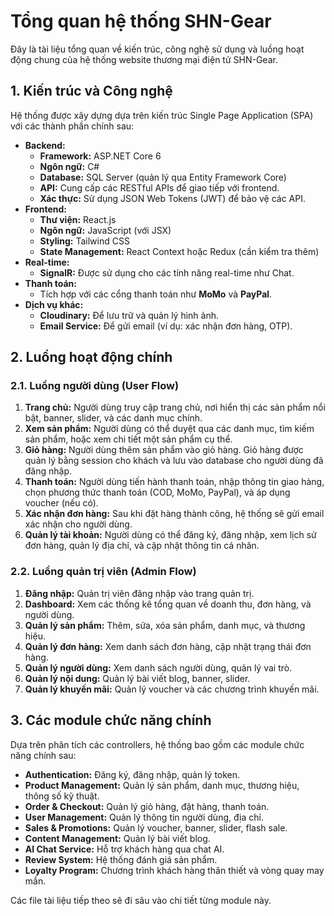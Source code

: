 # Tổng quan hệ thống SHN-Gear

Đây là tài liệu tổng quan về kiến trúc, công nghệ sử dụng và luồng hoạt động chung của hệ thống website thương mại điện tử SHN-Gear.

## 1. Kiến trúc và Công nghệ

Hệ thống được xây dựng dựa trên kiến trúc Single Page Application (SPA) với các thành phần chính sau:

*   **Backend:**
    *   **Framework:** ASP.NET Core 6
    *   **Ngôn ngữ:** C#
    *   **Database:** SQL Server (quản lý qua Entity Framework Core)
    *   **API:** Cung cấp các RESTful APIs để giao tiếp với frontend.
    *   **Xác thực:** Sử dụng JSON Web Tokens (JWT) để bảo vệ các API.
*   **Frontend:**
    *   **Thư viện:** React.js
    *   **Ngôn ngữ:** JavaScript (với JSX)
    *   **Styling:** Tailwind CSS
    *   **State Management:** React Context hoặc Redux (cần kiểm tra thêm)
*   **Real-time:**
    *   **SignalR:** Được sử dụng cho các tính năng real-time như Chat.
*   **Thanh toán:**
    *   Tích hợp với các cổng thanh toán như **MoMo** và **PayPal**.
*   **Dịch vụ khác:**
    *   **Cloudinary:** Để lưu trữ và quản lý hình ảnh.
    *   **Email Service:** Để gửi email (ví dụ: xác nhận đơn hàng, OTP).

## 2. Luồng hoạt động chính

### 2.1. Luồng người dùng (User Flow)

1.  **Trang chủ:** Người dùng truy cập trang chủ, nơi hiển thị các sản phẩm nổi bật, banner, slider, và các danh mục chính.
2.  **Xem sản phẩm:** Người dùng có thể duyệt qua các danh mục, tìm kiếm sản phẩm, hoặc xem chi tiết một sản phẩm cụ thể.
3.  **Giỏ hàng:** Người dùng thêm sản phẩm vào giỏ hàng. Giỏ hàng được quản lý bằng session cho khách và lưu vào database cho người dùng đã đăng nhập.
4.  **Thanh toán:** Người dùng tiến hành thanh toán, nhập thông tin giao hàng, chọn phương thức thanh toán (COD, MoMo, PayPal), và áp dụng voucher (nếu có).
5.  **Xác nhận đơn hàng:** Sau khi đặt hàng thành công, hệ thống sẽ gửi email xác nhận cho người dùng.
6.  **Quản lý tài khoản:** Người dùng có thể đăng ký, đăng nhập, xem lịch sử đơn hàng, quản lý địa chỉ, và cập nhật thông tin cá nhân.

### 2.2. Luồng quản trị viên (Admin Flow)

1.  **Đăng nhập:** Quản trị viên đăng nhập vào trang quản trị.
2.  **Dashboard:** Xem các thống kê tổng quan về doanh thu, đơn hàng, và người dùng.
3.  **Quản lý sản phẩm:** Thêm, sửa, xóa sản phẩm, danh mục, và thương hiệu.
4.  **Quản lý đơn hàng:** Xem danh sách đơn hàng, cập nhật trạng thái đơn hàng.
5.  **Quản lý người dùng:** Xem danh sách người dùng, quản lý vai trò.
6.  **Quản lý nội dung:** Quản lý bài viết blog, banner, slider.
7.  **Quản lý khuyến mãi:** Quản lý voucher và các chương trình khuyến mãi.

## 3. Các module chức năng chính

Dựa trên phân tích các controllers, hệ thống bao gồm các module chức năng chính sau:

*   **Authentication:** Đăng ký, đăng nhập, quản lý token.
*   **Product Management:** Quản lý sản phẩm, danh mục, thương hiệu, thông số kỹ thuật.
*   **Order & Checkout:** Quản lý giỏ hàng, đặt hàng, thanh toán.
*   **User Management:** Quản lý thông tin người dùng, địa chỉ.
*   **Sales & Promotions:** Quản lý voucher, banner, slider, flash sale.
*   **Content Management:** Quản lý bài viết blog.
*   **AI Chat Service:** Hỗ trợ khách hàng qua chat AI.
*   **Review System:** Hệ thống đánh giá sản phẩm.
*   **Loyalty Program:** Chương trình khách hàng thân thiết và vòng quay may mắn.

Các file tài liệu tiếp theo sẽ đi sâu vào chi tiết từng module này.
